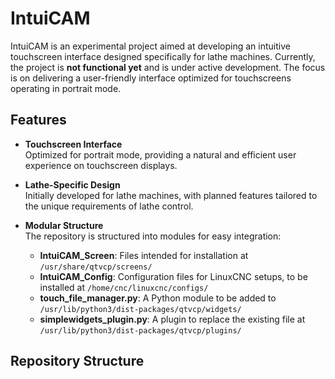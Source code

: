 # IntuiCAM

IntuiCAM is an experimental project aimed at developing an intuitive touchscreen interface designed specifically for lathe machines. Currently, the project is **not functional yet** and is under active development. The focus is on delivering a user-friendly interface optimized for touchscreens operating in portrait mode.

## Features

- **Touchscreen Interface**  
  Optimized for portrait mode, providing a natural and efficient user experience on touchscreen displays.
  
- **Lathe-Specific Design**  
  Initially developed for lathe machines, with planned features tailored to the unique requirements of lathe control.

- **Modular Structure**  
  The repository is structured into modules for easy integration:
  - **IntuiCAM_Screen**: Files intended for installation at `/usr/share/qtvcp/screens/`
  - **IntuiCAM_Config**: Configuration files for LinuxCNC setups, to be installed at `/home/cnc/linuxcnc/configs/`
  - **touch_file_manager.py**: A Python module to be added to `/usr/lib/python3/dist-packages/qtvcp/widgets/`
  - **simplewidgets_plugin.py**: A plugin to replace the existing file at `/usr/lib/python3/dist-packages/qtvcp/plugins/`

## Repository Structure

